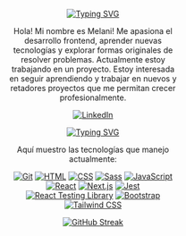<div align="center" style="max-width: 300px; margin: 0 auto;">

  [![Typing SVG](https://readme-typing-svg.demolab.com?font=Fira+Code&size=25&pause=1000&color=B665FF&center=true&width=435&lines=About+me)](https://git.io/typing-svg)

  Hola! Mi nombre es Melani! Me apasiona el desarrollo frontend, aprender nuevas tecnologías y explorar formas originales de resolver problemas. Actualmente estoy trabajando en un proyecto. Estoy interesada en seguir aprendiendo y trabajar en nuevos y retadores proyectos que me permitan crecer profesionalmente.

  [![LinkedIn](https://img.shields.io/badge/LinkedIn--_.svg?style=social&logo=linkedin)](https://www.linkedin.com/in/melania-mares-321034262/)


  [![Typing SVG](https://readme-typing-svg.demolab.com?font=Fira+Code&size=25&pause=1000&color=B665FF&center=true&width=435&lines=Technologies)](https://git.io/typing-svg)

  Aquí muestro las tecnologías que manejo actualmente:

  [![Git](https://img.shields.io/badge/Git--_.svg?style=social&logo=git)](https://git-scm.com/)
  [![HTML](https://img.shields.io/badge/HTML--_.svg?style=social&logo=html5)](https://developer.mozilla.org/es/docs/Web/HTML)
  [![CSS](https://img.shields.io/badge/CSS--_.svg?style=social&logo=css3)](https://developer.mozilla.org/es/docs/Web/CSS)
  [![Sass](https://img.shields.io/badge/Sass--_.svg?style=social&logo=sass)](https://sass-lang.com/)
  [![JavaScript](https://img.shields.io/badge/JavaScript--_.svg?style=social&logo=javascript)](https://developer.mozilla.org/es/docs/Web/JavaScript)
  [![React](https://img.shields.io/badge/React--_.svg?style=social&logo=react)](https://reactjs.org/)
  [![Next.js](https://img.shields.io/badge/Next.js--_.svg?style=social&logo=next.js)](https://nextjs.org/)
  [![Jest](https://img.shields.io/badge/Jest--_.svg?style=social&logo=jest)](https://jestjs.io/)
  [![React Testing Library](https://img.shields.io/badge/React_Testing_Library--_.svg?style=social&logo=testing-library)](https://testing-library.com/docs/react-testing-library/intro/)
  [![Bootstrap](https://img.shields.io/badge/Bootstrap--_.svg?style=social&logo=bootstrap)](https://getbootstrap.com/)
  [![Tailwind CSS](https://img.shields.io/badge/Tailwind_CSS--_.svg?style=social&logo=tailwind-css)](https://tailwindcss.com/)

  [![GitHub Streak](https://streak-stats.demolab.com?user=MelaniMB&theme=aura&hide_border=true&mode=weekly)](https://git.io/streak-stats)
<div/>
